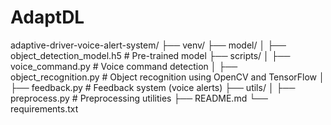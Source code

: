 # AdaptDL

adaptive-driver-voice-alert-system/
├── venv/
├── model/
│   ├── object_detection_model.h5      # Pre-trained model
├── scripts/
│   ├── voice_command.py              # Voice command detection
│   ├── object_recognition.py         # Object recognition using OpenCV and TensorFlow
│   ├── feedback.py                   # Feedback system (voice alerts)
├── utils/
│   ├── preprocess.py                 # Preprocessing utilities
├── README.md
└── requirements.txt
